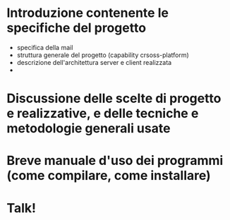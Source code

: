 # Introduzione contenente le specifiche del progetto

- specifica della mail
- struttura generale del progetto (capability crsoss-platform)
- descrizione dell'architettura server e client realizzata
- 

# Discussione delle scelte di progetto e realizzative, e delle tecniche e metodologie generali usate

# Breve manuale d'uso dei programmi (come compilare, come installare)

# Talk!
